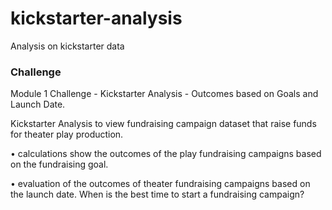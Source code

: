 # kickstarter-analysis
Analysis on kickstarter data

### Challenge

Module 1 Challenge - Kickstarter Analysis - Outcomes based on Goals and Launch Date.

Kickstarter Analysis to view fundraising campaign dataset that raise funds for theater play production.

•	calculations show the outcomes of the play fundraising campaigns based on the fundraising goal. 

•	evaluation of the outcomes of theater fundraising campaigns based on the launch date. When is the best time to start a fundraising campaign? 
